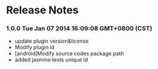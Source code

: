 <!--
#
# Copyright 2012-2013, Polyvi Inc. (http://polyvi.github.io/openxface)
# This program is distributed under the terms of the GNU General Public License.
# 
# This file is part of xFace.
# 
# xFace is free software: you can redistribute it and/or modify
# it under the terms of the GNU General Public License as published by
# the Free Software Foundation, either version 3 of the License, or
# (at your option) any later version.
# 
# xFace is distributed in the hope that it will be useful,
# but WITHOUT ANY WARRANTY; without even the implied warranty of
# MERCHANTABILITY or FITNESS FOR A PARTICULAR PURPOSE.  See the
# GNU General Public License for more details.
# 
# You should have received a copy of the GNU General Public License
# along with xFace.  If not, see <http://www.gnu.org/licenses/>.
#
-->

# Release Notes
### 1.0.0 Tue Jan 07 2014 16:09:08 GMT+0800 (CST)
 *  update plugin version&license
 *  Modify plugin id
 *  [android]Modify source codes package path
 *  added jasmine tests unique id